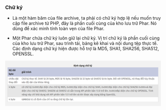 ### Chữ ký
- Là một hàm băm của file archive, ta phải có chữ ký hợp lệ nếu muốn truy cập file archive từ PHP, đây là phần cuối cùng của kho lưu trữ Phar. Nó dùng để xác minh tính toàn vẹn của file Phar.


- Một Phar chứa chữ ký luôn giữ lại chữ ký. Vị trí chữ ký là phần cuối cùng của kho lưu trữ Phar, sau trình tải, bảng kê khai và nội dung tệp thực tế. Các định dạng chữ ký hiện được hỗ trợ là MD5, SHA1, SHA256, SHA512, OPENSSL.

![alt text](image.png)
